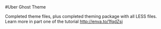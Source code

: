 #Uber Ghost Theme

Completed theme files, plus completed theming package with all LESS files. Learn more in part one of the tutorial http://enva.to/1fqdZsj
